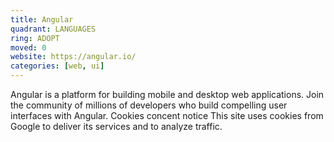 ```yaml
---
title: Angular
quadrant: LANGUAGES
ring: ADOPT
moved: 0
website: https://angular.io/
categories: [web, ui]
---
```


Angular is a platform for building mobile and desktop web applications. Join the community of millions of developers who build compelling user interfaces with Angular. Cookies concent notice This site uses cookies from Google to deliver its services and to analyze traffic.

